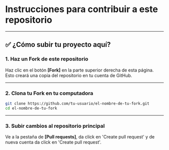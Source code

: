 # Instrucciones para contribuir a este repositorio

---

## :white_check_mark: ¿Cómo subir tu proyecto aquí?

### 1. Haz un Fork de este repositorio

Haz clic en el botón **[Fork]** en la parte superior derecha de esta página.  
Esto creará una copia del repositorio en tu cuenta de GitHub.

---

### 2. Clona tu Fork en tu computadora

```bash
git clone https://github.com/tu-usuario/el-nombre-de-tu-fork.git
cd el-nombre-de-tu-fork
```
---

### 3. Subir cambios al repositorio principal

Ve a la pestaña de **[Pull requests]**, da click en 'Create pull request' y de nueva cuenta da click en 'Create pull request'.
